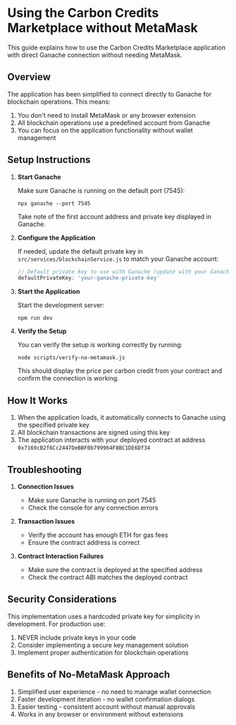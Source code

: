 # Using the Carbon Credits Marketplace without MetaMask

This guide explains how to use the Carbon Credits Marketplace application with direct Ganache connection without needing MetaMask.

## Overview

The application has been simplified to connect directly to Ganache for blockchain operations. This means:

1. You don't need to install MetaMask or any browser extension
2. All blockchain operations use a predefined account from Ganache
3. You can focus on the application functionality without wallet management

## Setup Instructions

1. **Start Ganache**

   Make sure Ganache is running on the default port (7545):
   ```
   npx ganache --port 7545
   ```

   Take note of the first account address and private key displayed in Ganache.

2. **Configure the Application**

   If needed, update the default private key in `src/services/blockchainService.js` to match your Ganache account:

   ```javascript
   // Default private key to use with Ganache (update with your Ganache account)
   defaultPrivateKey: 'your-ganache-private-key'
   ```

3. **Start the Application**

   Start the development server:
   ```
   npm run dev
   ```

4. **Verify the Setup**

   You can verify the setup is working correctly by running:
   ```
   node scripts/verify-no-metamask.js
   ```

   This should display the price per carbon credit from your contract and confirm the connection is working.

## How It Works

1. When the application loads, it automatically connects to Ganache using the specified private key
2. All blockchain transactions are signed using this key
3. The application interacts with your deployed contract at address `0x7169cB2f6Cc2447DeBBF0b799964F8BC1DE6Df34`

## Troubleshooting

1. **Connection Issues**
   - Make sure Ganache is running on port 7545
   - Check the console for any connection errors

2. **Transaction Issues**
   - Verify the account has enough ETH for gas fees
   - Ensure the contract address is correct

3. **Contract Interaction Failures**
   - Make sure the contract is deployed at the specified address
   - Check the contract ABI matches the deployed contract

## Security Considerations

This implementation uses a hardcoded private key for simplicity in development. For production use:

1. NEVER include private keys in your code
2. Consider implementing a secure key management solution
3. Implement proper authentication for blockchain operations

## Benefits of No-MetaMask Approach

1. Simplified user experience - no need to manage wallet connection
2. Faster development iteration - no wallet confirmation dialogs
3. Easier testing - consistent account without manual approvals
4. Works in any browser or environment without extensions 